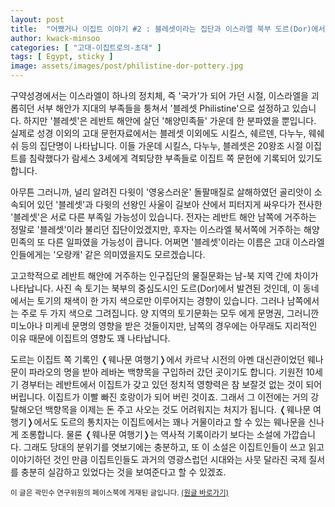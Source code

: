 ```yaml
---
layout: post
title:  "어쨌거나 이집트 이야기 #2 : 블레셋이라는 집단과 이스라엘 북부 도르(Dor)에서 발견된 주전자"
author: kwack-minsoo
categories: [ "고대-이집트로의-초대" ]
tags: [ Egypt, sticky ] 
image: assets/images/post/philistine-dor-pottery.jpg
---
```


구약성경에서는 이스라엘이 하나의 정치체, 즉 '국가'가 되어 가던 시절, 이스라엘을 괴롭히던 서부 해안가 지대의 부족들을 퉁쳐서 '블레셋 Philistine'으로 설정하고 있습니다. 하지만 '블레셋'은 레반트 해안에 살던 '해양민족들' 가운데 한 분파였을 뿐입니다. 실제로 성경 이외의 고대 문헌자료에서는 블레셋 이외에도 시킬스, 쉐르덴, 다누누, 웨쉐쉬 등의 집단명이 나타납니다. 이들 가운데 시킬스, 다누누, 블레셋은 20왕조 시절 이집트를 침략했다가 람세스 3세에게 격퇴당한 부족들로 이집트 쪽 문헌에 기록되어 있기도 합니다.

아무튼 그러니까, 널리 알려진 다윗이 '영웅스러운' 돌팔매질로 살해하였던 골리앗이 소속되어 있던 '블레셋'과 다윗의 선왕인 사울이 길보아 산에서 피터지게 싸우다가 전사한 '블레셋'은 서로 다른 부족일 가능성이 있습니다. 전자는 레반트 해안 남쪽에 거주하는 정말로 '블레셋'이라 불리던 집단이었겠지만, 후자는 이스라엘 북서쪽에 거주하는 해양민족의 또 다른 일파였을 가능성이 큽니다. 어쩌면 '블레셋'이라는 이름은 고대 이스라엘인들에게는 '오랑캐' 같은 의미였을지도 모르겠습니다.

고고학적으로 레반트 해안에 거주하는 인구집단의 물질문화는 남-북 지역 간에 차이가 나타납니다. 사진 속 토기는 북부의 중심도시인 도르(Dor)에서 발견된 것인데, 이 동네에서는 토기의 채색이 한 가지 색으로만 이루어지는 경향이 있습니다. 그러나 남쪽에서는 주로 두 가지 색으로 그려집니다. 양 지역의 토기문화는 모두 에게 문명권, 그러니깐 미노아나 미케네 문명의 영향을 받은 것들이지만, 남쪽의 경우에는 아무래도 지리적인 이유 때문에 이집트의 영향도 꽤 나타납니다.

도르는 이집트 쪽 기록인 &#10092;웨나문 여행기&#10093;에서 카르낙 시전의 아멘 대신관이었던 웨나문이 파라오의 명을 받아 레바논 백향목을 구입하러 갔던 곳이기도 합니다. 기원전 10세기 경부터는 레반트에서 이집트가 갖고 있던 정치적 영향력은 참 보잘것 없는 것이 되어버립니다. 이집트가 이빨 빠진 호랑이가 되어 버린 것이죠. 그래서 그 이전에는 거의 강탈해오던 백향목을 이제는 돈 주고 사오는 것도 어려워지는 처지가 됩니다. &#10092;웨나문 여행기&#10093;에서도 도르의 통치자는 이집트에서는 꽤나 거물이라고 할 수 있는 웨나문을 신나게 조롱합니다. 물론 &#10092;웨나문 여행기&#10093;는 역사적 기록이라기 보다는 소설에 가깝습니다. 그래도 당대의 분위기를 엿보기에는 충분하고, 또 이 소설은 이집트인들이 쓰고 읽고 이야기하던 것인 만큼 이집트인들도 과거의 영광스럽던 시대와는 사뭇 달라진 국제 질서를 충분히 실감하고 있었다는 것을 보여준다고 할 수 있겠죠.

<span class="text-muted"><small>이 글은 곽민수 연구위원의 페이스북에 게재된 글입니다. <a href="https://www.facebook.com/788059417/posts/10160328045829418/" target="_blank">(원글 바로가기)</a></small></span>
